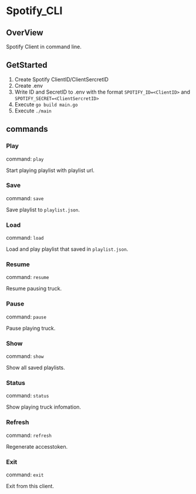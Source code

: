 # Spotify\_CLI

## OverView
Spotify Client in command line.

## GetStarted
1. Create Spotify ClientID/ClientSercretID
2. Create .env
3. Write ID and SecretID to .env with the format `SPOTIFY_ID=<ClientID>` and `SPOTIFY_SECRET=<ClientSercretID>`
4. Execute `go build main.go`
5. Execute `./main`

## commands
### Play
command: `play`

Start playing playlist with playlist url.

### Save
command: `save`

Save playlist to `playlist.json`.

### Load
command: `load`

Load and play playlist that saved in `playlist.json`.

### Resume
command: `resume`

Resume pausing truck.

### Pause
command: `pause`

Pause playing truck.

### Show
command: `show`

Show all saved playlists.

### Status
command: `status`

Show playing truck infomation.

### Refresh
command: `refresh`

Regenerate accesstoken.

### Exit
command: `exit`

Exit from this client.
